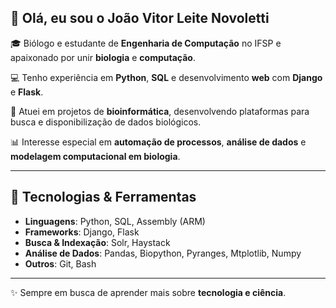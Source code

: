 ## 👋 Olá, eu sou o João Vitor Leite Novoletti

🎓 Biólogo e estudante de **Engenharia de Computação** no IFSP e apaixonado por unir **biologia** e **computação**.

💻 Tenho experiência em **Python**, **SQL** e desenvolvimento **web** com **Django** e **Flask**.

🔬 Atuei em projetos de **bioinformática**, desenvolvendo plataformas para busca e disponibilização de dados biológicos.

📊 Interesse especial em **automação de processos**, **análise de dados** e **modelagem computacional em biologia**.

---

## 🚀 Tecnologias & Ferramentas

* **Linguagens**: Python, SQL, Assembly (ARM)
* **Frameworks**: Django, Flask
* **Busca & Indexação**: Solr, Haystack
* **Análise de Dados**: Pandas, Biopython, Pyranges, Mtplotlib, Numpy
* **Outros**: Git, Bash

---

✨ Sempre em busca de aprender mais sobre **tecnologia e ciência**.


<!--
**JNovoletti/JNovoletti** is a ✨ _special_ ✨ repository because its `README.md` (this file) appears on your GitHub profile.

Here are some ideas to get you started:

- 🔭 I’m currently working on ...
- 🌱 I’m currently learning ...
- 👯 I’m looking to collaborate on ...
- 🤔 I’m looking for help with ...
- 💬 Ask me about ...
- 📫 How to reach me: ...
- 😄 Pronouns: ...
- ⚡ Fun fact: ...
-->
